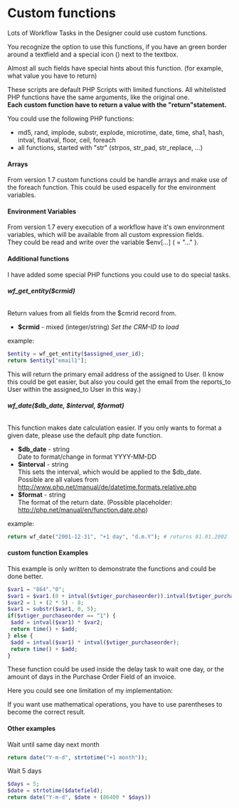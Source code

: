 Custom functions
===============================

Lots of  Workflow Tasks in the Designer could use custom functions.  

You recognize the option to use this functions, if you have an green border around a textfield and a special icon  () next to the textbox.  

Almost all such fields have special hints about this function. (for example, what value you have to return)  

These scripts are default PHP Scripts with limited functions. All whitelisted PHP functions have the same arguments, like the original one.  
**Each custom function have to return a value with the "return"statement.**  

You could use the following PHP functions:

 - md5, rand, implode, substr, explode, microtime, date, time, sha1, hash, intval, floatval, floor, ceil, foreach  
 - all functions, started with "str" (strpos, str_pad, str_replace, ...)

#### Arrays
From version 1.7 custom functions could be handle arrays and make use of the foreach function.
This could be used espacelly for the environment variables.

#### Environment Variables
From version 1.7 every execution of a workflow have it's own environment variables, which will be available from all custom expression fields.  
They could be read and write over the variable $env[...] ( = "..." ).  

#### Additional functions
I have added some special PHP functions you could use to do special tasks.

###### **wf_get_entity($crmid)**  
   Return values from all fields from the $cmrid record from.

 - **$crmid** - mixed (integer/string)
   *Set the CRM-ID to load*

example:

```php
$entity = wf_get_entity($assigned_user_id);
return $entity["email1"];
```
This will return the primary email address of the assigned to User. (I know this could be get easier, but also you could get the email from the reports_to User within the assigned_to User in this way.)

###### **wf_date($db_date, $interval, $format)**

 This function makes date calculation easier. If you only wants to format a given date, please use the default php date function.

 - **$db_date** - string  
 Date to format/change in format YYYY-MM-DD  
 - **$interval** - string  
 This sets the interval, which would be applied to the $db_date.  
 Possible are all values from http://www.php.net/manual/de/datetime.formats.relative.php  
 - **$format** - string  
 The format of the return date. (Possible placeholder: http://php.net/manual/en/function.date.php)  

example:
```php
return wf_date("2001-12-31", "+1 day", "d.m.Y"); # returns 01.01.2002
```

#### custom function Examples
This example is only written to demonstrate the functions and could be done better.
```php
$var1 = "864"."0";
$var1 = $var1.(0 + intval($vtiger_purchaseorder)).intval($vtiger_purchaseorder);
$var2 = 1 + (2 * 5) - 8;
$var1 = substr($var1, 0, 5);
if($vtiger_purchaseorder == "1") {
 $add = intval($var1) * $var2;
 return time() + $add;
} else {
 $add = intval($var1) * intval($vtiger_purchaseorder);
 return time() + $add;
}
```

These function could be used inside the delay task to wait one day, or the amount of days in the Purchase Order Field of an invoice.

Here you could see one limitation of my implementation:

If you want use mathematical operations, you have to use parentheses to become the correct result.

#### Other examples

Wait until same day next month

```php
return date("Y-m-d", strtotime("+1 month"));
```

Wait 5 days

```php
$days = 5;
$date = strtotime($datefield);
return date("Y-m-d", $date + (86400 * $days))
```
